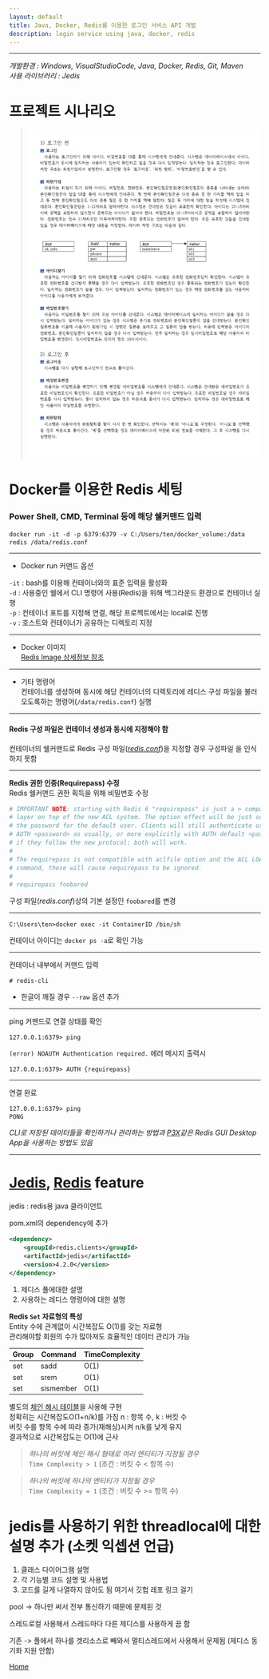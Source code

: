 ```yaml
---
layout: default
title: Java, Docker, Redis를 이용한 로그인 서비스 API 개발
description: login service using java, docker, redis
---
```


* * *

_개발환경 : Windows, VisualStudioCode, Java, Docker, Redis, Git, Maven_  
_사용 라이브러리 : Jedis_

# 프로젝트 시나리오
> ![시나리오1](./imgs/project-001-img1.jpg)  

# Docker를 이용한 Redis 세팅
### Power Shell, CMD, Terminal 등에 해당 쉘커맨드 입력

```
docker run -it -d -p 6379:6379 -v C:/Users/ten/docker_volume:/data redis /data/redis.conf
```

***

+ Docker run 커맨드 옵션  

`-it` : bash를 이용해 컨테이너와의 표준 입력을 활성화  
`-d` : 사용중인 쉘에서 CLI 명령어 사용(Redis)을 위해 백그라운드 환경으로 컨테이너 실행  
`-p` : 컨테이너 포트를 지정해 연결, 해당 프로젝트에서는 local로 진행  
`-v` : 호스트와 컨테이너가 공유하는 디렉토리 지정  

***

+ Docker 이미지  
[Redis Image 상세정보 참조](https://hub.docker.com/_/redis)

***

+ 기타 명령어  
컨테이너를 생성하며 동시에 해당 컨테이너의 디렉토리에 레디스 구성 파일을 불러오도록하는 명령어(`/data/redis.conf`) 실행

***

#### Redis 구성 파일은 컨테이너 생성과 동시에 지정해야 함  
컨테이너의 쉘커맨드로 Redis 구성 파일(*[redis.conf](https://redis.io/docs/manual/config/)*)을 지정할 경우 구성파일 을 인식하지 못함

***

**Redis 권한 인증(Requirepass) 수정**  
Redis 쉘커맨드 권한 획득을 위해 비밀번호 수정
```conf
# IMPORTANT NOTE: starting with Redis 6 "requirepass" is just a > compatibility
# layer on top of the new ACL system. The option effect will be just setting
# the password for the default user. Clients will still authenticate using
# AUTH <password> as usually, or more explicitly with AUTH default <password>
# if they follow the new protocol: both will work.
#
# The requirepass is not compatible with aclfile option and the ACL LOAD
# command, these will cause requirepass to be ignored.
#
# requirepass foobared
```
구성 파일(*redis.conf*)상의 기본 설정인 `foobared`를 변경

***

```
C:\Users\ten>docker exec -it ContainerID /bin/sh
```
컨테이너 아이디는 `docker ps -a`로 확인 가능

***

컨테이너 내부에서 커맨드 입력
```
# redis-cli
```
+ 한글이 깨질 경우 `--raw` 옵션 추가

***

ping 커맨드로 연결 상태를 확인
```
127.0.0.1:6379> ping
```
`(error) NOAUTH Authentication required.` 에러 메시지 출력시
```
127.0.0.1:6379> AUTH {requirepass}
```

***

연결 완료
```
127.0.0.1:6379> ping
PONG
```

*CLI로 저장된 데이터들을 확인하거나 관리하는 방법과 [P3X](https://www.electronjs.org/apps/p3x-redis-ui)같은 Redis GUI Desktop App을 사용하는 방법도 있음*

***

# [Jedis](https://github.com/redis/jedis), [Redis](https://redis.io/) feature

jedis : redis용 java 클라이언트

pom.xml의 dependency에 추가

```xml
<dependency>
    <groupId>redis.clients</groupId>
    <artifactId>jedis</artifactId>
    <version>4.2.0</version>
</dependency>
```



1. 제디스 풀에대한 설명
2. 사용하는 레디스 명령어에 대한 설명


**Redis `Set` 자료형의 특성**  
Entity 수에 관계없이 시간복잡도 O(1)를 갖는 자료형  
관리해야할 회원의 수가 많아져도 효율적인 데이터 관리가 가능

| Group | Command   | TimeComplexity |
|-------|-----------|----------------|
| set   | sadd      | O(1)           |
| set   | srem      | O(1)           |
| set   | sismember | O(1)           |

별도의 [체인 해시 테이블](https://en.wikipedia.org/wiki/Hash_table)을 사용해 구현  
정확히는 시간복잡도O(1+n/k)를 가짐 n : 항목 수, k : 버킷 수  
버킷 수를 항목 수에 따라 증가(재해싱)시켜 n/k를 낮게 유지  
결과적으로 시간복잡도는 O(1)에 근사

> *하나의 버킷에 체인 해시 형태로 여러 엔티티가 지정될 경우*  
> `Time Complexity > 1` (조건 : 버킷 수 < 항목 수)

> *하나의 버킷에 하나의 엔티티가 지정될 경우*  
> `Time Complexity = 1` (조건 : 버킷 수 >= 항목 수)

# jedis를 사용하기 위한 threadlocal에 대한 설명 추가 (소켓 익셉션 언급)
1. 클래스 다이어그램 설명
2. 각 기능별 코드 설명 및 사용법
3. 코드를 길게 나열하지 않아도 됨 여기서 깃헙 레포 링크 걸기

pool -> 하나만 써서 전부 통신하기 때문에 문제된 것

스레드로컬 사용해서 스레드마다 다른 제디스를 사용하게 끔 함

기존 -> 풀에서 하나를 겟리소스로 빼와서 멀티스레드에서 사용해서 문제됨 (제디스 동기화 지원 안함)


[Home](./)